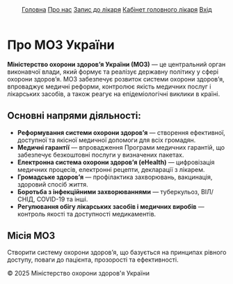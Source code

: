 <!DOCTYPE html>
<html lang="uk">
<head>
  <meta charset="UTF-8">
  <title>Про МОЗ України — Головна</title>
  <meta name="viewport" content="width=device-width, initial-scale=1">
  <link rel="stylesheet" href="style.css">
</head>
<body>
  <header>
    <nav>
      <a href="index.html" class="active">Головна</a>
      <a href="about.html">Про нас</a>
      <a href="appointment.html">Запис до лікаря</a>
      <a href="chief.html">Кабінет головного лікаря</a>
      <a href="login.html">Вхід</a>
    </nav>
  </header>
  <main>
    <h1>Про МОЗ України</h1>
    <p>
      <strong>Міністерство охорони здоров’я України (МОЗ)</strong> — це центральний орган виконавчої влади, який формує та реалізує державну політику у сфері охорони здоров’я. МОЗ забезпечує розвиток системи охорони здоров’я, впроваджує медичні реформи, контролює якість медичних послуг і лікарських засобів, а також реагує на епідеміологічні виклики в країні.
    </p>
    <h2>Основні напрями діяльності:</h2>
    <ul>
      <li><b>Реформування системи охорони здоров’я</b> — створення ефективної, доступної та якісної медичної допомоги для всіх громадян.</li>
      <li><b>Медичні гарантії</b> — впровадження Програми медичних гарантій, що забезпечує безкоштовні послуги у визначених пакетах.</li>
      <li><b>Електронна система охорони здоров’я (eHealth)</b> — цифровізація медичних процесів, електронні рецепти, декларації з лікарем.</li>
      <li><b>Громадське здоров’я</b> — профілактика захворювань, вакцинація, здоровий спосіб життя.</li>
      <li><b>Боротьба з інфекційними захворюваннями</b> — туберкульоз, ВІЛ/СНІД, COVID-19 та інші.</li>
      <li><b>Регулювання обігу лікарських засобів і медичних виробів</b> — контроль якості та доступності медикаментів.</li>
    </ul>
    <h2>Місія МОЗ</h2>
    <p>
      Створити систему охорони здоров’я, що базується на принципах рівного доступу, поваги до пацієнта, прозорості та ефективності.
    </p>
  </main>
  <footer>
    &copy; 2025 Міністерство охорони здоров'я України
  </footer>
</body>
</html>
